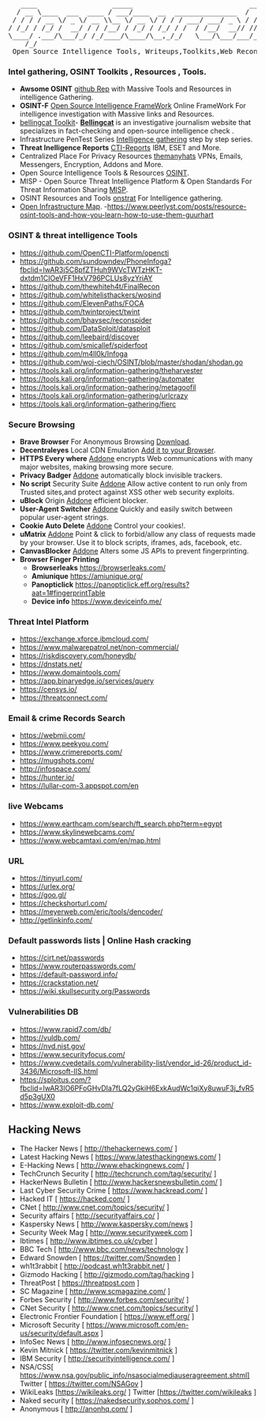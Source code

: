 <pre>
   ____                  _____                            ____      __       _____                          
  / __ \____  ___  ____ / ___/____  __  _______________  /  _/___  / /____  / / (_)___ ____  ____  ________ 
 / / / / __ \/ _ \/ __ \\__ \/ __ \/ / / / ___/ ___/ _ \ / // __ \/ __/ _ \/ / / / __ `/ _ \/ __ \/ ___/ _ \
/ /_/ / /_/ /  __/ / / /__/ / /_/ / /_/ / /  / /__/  __// // / / / /_/  __/ / / / /_/ /  __/ / / / /__/  __/
\____/ .___/\___/_/ /_/____/\____/\__,_/_/   \___/\___/___/_/ /_/\__/\___/_/_/_/\__, /\___/_/ /_/\___/\___/ 
    /_/                                                                        /____/                       
 Open Source Intelligence Tools, Writeups,Toolkits,Web Reconnaissance, Other Awesome Represotries and More
</pre>
### Intel gathering, OSINT Toolkits , Resources ,  Tools.
- **Awsome OSINT** [github Rep](https://github.com/jivoi/awesome-osint) with Massive Tools and Resources in intelligence Gathering. 
- **OSINT-F** [Open Source Intelligence FrameWork](https://osintframework.com/) Online FrameWork For intelligence investigation with Massive links and Resources.
- [bellingcat Toolkit](https://docs.google.com/document/d/1BfLPJpRtyq4RFtHJoNpvWQjmGnyVkfE2HYoICKOGguA/mobilebasic#h.53v0mj3zi19x)- [**Bellingcat**](https://www.bellingcat.com/) is an investigative journalism website that specializes in fact-checking and open-source intelligence check .
- Infrastructure PenTest Series [Intelligence gathering](https://github.com/bitvijays/bitvijays.github.io-sphinx/blob/master/docs/LFF-IPS-P1-IntelligenceGathering.rst) step by step series.
- **Threat Inelligence Reports** [CTI-Reports](https://github.com/fdiskyou/threat-INTel) IBM, ESET and More.
- Centralized Place For Privacy Resources [themanyhats](https://themanyhats.club/centralised-place-for-privacy-resources/#osint) VPNs, Emails, Messengers, Encryption, Addons and More.
- 	Open Source Intelligence Tools & Resources [OSINT](https://osint.link/).
- MISP - Open Source Threat Intelligence Platform & Open Standards For Threat Information Sharing [MISP](https://www.misp-project.org/).
- OSINT Resources and Tools [onstrat](http://www.onstrat.com/osint/) For Intelligence gathering.
- [Open Infrastructure Map](https://openinframap.org/?fbclid=IwAR3dbzvC7hblo6SjTHLFKvdKTx4k1C_TGNE_GbuK70nmGRNQD4SF4RiowUk#10.44/30.03/31.2887).
-https://www.peerlyst.com/posts/resource-osint-tools-and-how-you-learn-how-to-use-them-guurhart
### OSINT & threat intelligence Tools 
- https://github.com/OpenCTI-Platform/opencti
- https://github.com/sundowndev/PhoneInfoga?fbclid=IwAR3j5C8pfZTHuh9WVcTWTzHKT-dxtdm1CIOeVFF1HxV796PCLUs8yzYriAY
- https://github.com/thewhiteh4t/FinalRecon
- https://github.com/whitelisthackers/wosind
- https://github.com/ElevenPaths/FOCA
- https://github.com/twintproject/twint
- https://github.com/bhavsec/reconspider
- https://github.com/DataSploit/datasploit
- https://github.com/leebaird/discover
- https://github.com/smicallef/spiderfoot
- https://github.com/m4ll0k/Infoga
- https://github.com/woj-ciech/OSINT/blob/master/shodan/shodan.go
- https://tools.kali.org/information-gathering/theharvester
- https://tools.kali.org/information-gathering/automater
- https://tools.kali.org/information-gathering/metagoofil
- https://tools.kali.org/information-gathering/urlcrazy
- https://tools.kali.org/information-gathering/fierc
### Secure Browsing
- **Brave Browser** For Anonymous Browsing [Download](https://brave.com/).
- **Decentraleyes** Local CDN Emulation [Add it to your Browser](https://decentraleyes.org/).
- **HTTPS Every where** [Addone](https://www.eff.org/HTTPS-EVERYWHERE) encrypts Web communications with many major websites, making browsing more secure.
- **Privacy Badger** [Addone](https://www.eff.org/privacybadger) automatically block invisible trackers.
- **No script** Security Suite [Addone](https://addons.mozilla.org/en-US/firefox/addon/noscript/) Allow active content to run only from Trusted sites,and protect against XSS other web security exploits.
- **uBlock** Origin [Addone](https://addons.mozilla.org/en-US/firefox/addon/ublock-origin/) efficient blocker.
- **User-Agent Switcher** [Addone](https://addons.mozilla.org/en-US/firefox/addon/user-agent-switcher-revived/) Quickly and easily switch between popular user-agent strings.
- **Cookie Auto Delete** [Addone](https://addons.mozilla.org/en-US/firefox/addon/cookie-autodelete/) Control your cookies!.
- **uMatrix** [Addone](https://addons.mozilla.org/en-US/firefox/addon/umatrix/) Point & click to forbid/allow any class of requests made by your browser. Use it to block scripts, iframes, ads, facebook, etc.
- **CanvasBlocker** [Addone](https://addons.mozilla.org/en-US/firefox/addon/canvasblocker/) Alters some JS APIs to prevent fingerprinting.
- **Browser Finger Printing**
   - **Browserleaks** https://browserleaks.com/
   - **Amiunique** https://amiunique.org/
   - **Panopticlick** https://panopticlick.eff.org/results?aat=1#fingerprintTable
   - **Device info** https://www.deviceinfo.me/
### **Threat Intel Platform**
- https://exchange.xforce.ibmcloud.com/
- https://www.malwarepatrol.net/non-commercial/
- https://riskdiscovery.com/honeydb/
- https://dnstats.net/
- https://www.domaintools.com/
- https://app.binaryedge.io/services/query
- https://censys.io/
- https://threatconnect.com/
### **Email & crime Records Search**
- https://webmii.com/
- https://www.peekyou.com/
- https://www.crimereports.com/
- https://mugshots.com/
- http://infospace.com/
- https://hunter.io/
- https://lullar-com-3.appspot.com/en
### **live Webcams**
- https://www.earthcam.com/search/ft_search.php?term=egypt
- https://www.skylinewebcams.com/
- https://www.webcamtaxi.com/en/map.html
### **URL**
- https://tinyurl.com/
- https://urlex.org/
- https://goo.gl/
- https://checkshorturl.com/
- https://meyerweb.com/eric/tools/dencoder/
- http://getlinkinfo.com/
### **Default passwords lists | Online Hash cracking**
- https://cirt.net/passwords
- https://www.routerpasswords.com/
- https://default-password.info/
- https://crackstation.net/
- https://wiki.skullsecurity.org/Passwords
### **Vulnerabilities DB**
- https://www.rapid7.com/db/
- https://vuldb.com/
- https://nvd.nist.gov/
- https://www.securityfocus.com/
- https://www.cvedetails.com/vulnerability-list/vendor_id-26/product_id-3436/Microsoft-IIS.html
- https://sploitus.com/?fbclid=IwAR3lO6PFoGHvDIa7fLQ2yGkiH6ExkAudWc1qiXy8uwuF3j_fvR5d5p3gUX0
- https://www.exploit-db.com/
## Hacking News 
- The Hacker News [ http://thehackernews.com/ ] 
- Latest Hacking News [ https://www.latesthackingnews.com/ ]
- E-Hacking News [ http://www.ehackingnews.com/ ] 
- TechCrunch Security [ http://techcrunch.com/tag/security/ ]
- HackerNews Bulletin [ http://www.hackersnewsbulletin.com/ ] 
- Last Cyber Security Crime [ https://www.hackread.com/ ] 
- Hacked IT [ https://hacked.com/ ] 
- CNet [ http://www.cnet.com/topics/security/ ] 
- Security affairs [ http://securityaffairs.co/ ]
- Kaspersky News [ http://www.kaspersky.com/news ] 
- Security Week Mag [ http://www.securityweek.com ] 
- Ibtimes  [ http://www.ibtimes.co.uk/cyber ]
- BBC Tech [ http://www.bbc.com/news/technology ] 
- Edward Snowden [ https://twitter.com/Snowden ] 
- wh1t3rabbit [ http://podcast.wh1t3rabbit.net/ ]
- Gizmodo Hacking [ http://gizmodo.com/tag/hacking ]
- ThreatPost [ https://threatpost.com ]
- SC Magazine [ http://www.scmagazine.com/ ]
- Forbes Security [ http://www.forbes.com/security/ ]
- CNet Security [ http://www.cnet.com/topics/security/ ]
- Electronic Frontier Foundation [ https://www.eff.org/ ]
- Microsoft Security [ https://www.microsoft.com/en-us/security/default.aspx  ]
- InfoSec News [ http://www.infosecnews.org/ ]
- Kevin Mitnick [ https://twitter.com/kevinmitnick  ] 
- IBM Security [ http://securityintelligence.com/  ]
- NSA/CSS[ https://www.nsa.gov/public_info/nsasocialmediauseragreement.shtml] Twitter [ https://twitter.com/NSAGov  ]
- WikiLeaks [https://wikileaks.org/  ] Twitter [https://twitter.com/wikileaks  ]
- Naked security  [ https://nakedsecurity.sophos.com/ ]
- Anonymous  [ http://anonhq.com/  ] 


